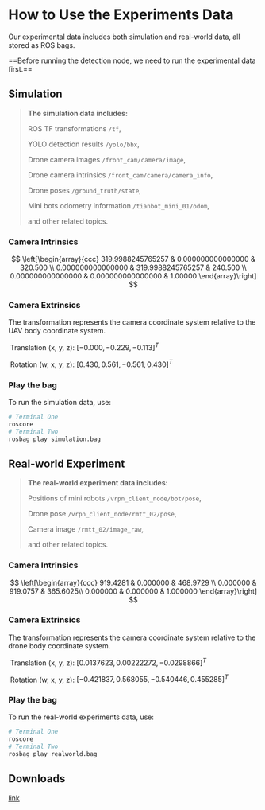 # How to Use the Experiments Data

Our experimental data includes both simulation and real-world data, all stored as ROS bags.

==Before running the detection node, we need to run the experimental data first.==

## Simulation

> **The simulation data includes:**
>
> ROS TF transformations `/tf`, 
>
> YOLO detection results `/yolo/bbx`, 
>
> Drone camera images `/front_cam/camera/image`, 
>
> Drone camera intrinsics `/front_cam/camera/camera_info`,
>
> Drone poses `/ground_truth/state`,
>
> Mini bots odometry information `/tianbot_mini_01/odom`,
>
> and other related topics.

### Camera Intrinsics

$$
\left[\begin{array}{ccc}
319.9988245765257 & 0.000000000000000 & 320.500 \\
0.000000000000000 & 319.9988245765257 & 240.500 \\
0.000000000000000 & 0.000000000000000 & 1.00000
 \end{array}\right]
$$

### Camera Extrinsics

The transformation represents the camera coordinate system relative to the UAV body coordinate system.

​	Translation (x, y, z): $\left[-0.000, -0.229, -0.113\right]^T$

​	Rotation (w, x, y, z): $\left[0.430, 0.561, -0.561, 0.430\right]^T$

### Play the bag

To run the simulation data, use:

```bash
# Terminal One
roscore
# Terminal Two
rosbag play simulation.bag 
```

## Real-world Experiment

>**The real-world experiment data includes:**
>
>Positions of mini robots `/vrpn_client_node/bot/pose`,
>
>Drone pose `/vrpn_client_node/rmtt_02/pose`,
>
>Camera image `/rmtt_02/image_raw`,
>
>and other related topics.

### Camera Intrinsics

$$
\left[\begin{array}{ccc}
919.4281 & 0.000000 & 468.9729 \\
0.000000 &  919.0757 & 365.6025\\
0.000000 & 0.000000 & 1.000000
 \end{array}\right]
$$

### Camera Extrinsics

The transformation represents the camera coordinate system relative to the drone body coordinate system.

​	Translation (x, y, z): $\left[0.0137623, 0.00222272, -0.0298866\right]^T$

​	Rotation (w, x, y, z): $\left[-0.421837,  0.568055, -0.540446,  0.455285\right]^T$

### Play the bag

To run the real-world experiments data, use:

```bash
# Terminal One
roscore
# Terminal Two
rosbag play realworld.bag 
```

## Downloads

[link](https://pan.baidu.com/s/1c6a2QpMuYE-7UxpLfrUu8A?pwd=3f58) 
